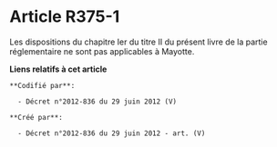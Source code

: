 # Article R375-1

Les dispositions du chapitre Ier du titre II du présent livre de la partie réglementaire ne sont pas applicables à Mayotte.

**Liens relatifs à cet article**

	**Codifié par**:

	  - Décret n°2012-836 du 29 juin 2012 (V)

	**Créé par**:

	  - Décret n°2012-836 du 29 juin 2012 - art. (V)
